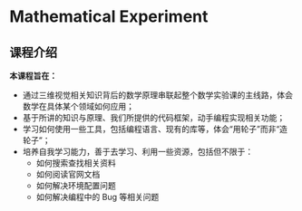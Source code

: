 # Mathematical Experiment

## 课程介绍

**本课程旨在：**

- 通过三维视觉相关知识背后的数学原理串联起整个数学实验课的主线路，体会数学在具体某个领域如何应用；
- 基于所讲的知识与原理、我们所提供的代码框架，动手编程实现相关功能；
- 学习如何使用一些工具，包括编程语言、现有的库等，体会“用轮子”而非“造轮子”；
- 培养自我学习能力，善于去学习、利用一些资源，包括但不限于：
  - 如何搜索查找相关资料
  - 如何阅读官网文档
  - 如何解决环境配置问题
  - 如何解决编程中的 Bug 等相关问题
